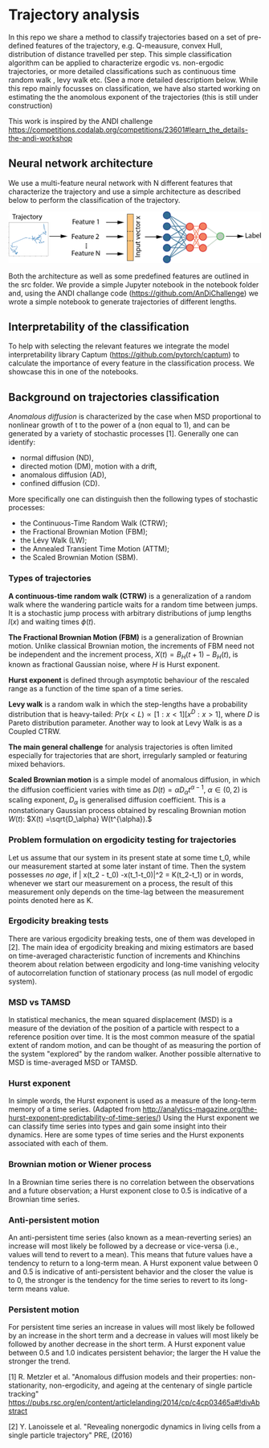 # Trajectory analysis
In this repo we share a method to classify trajectories based on a set of pre-defined features of the trajectory, e.g. Q-meausure, convex Hull, distribution of distance travelled per step. This simple classification algorithm can be applied to characterize ergodic vs. non-ergodic trajectories, or more detailed classifications such as continuous time random walk , levy walk etc. (See a more detailed descriptiom below. While this repo mainly focusses on classification, we have also started working on estimating the the anomolous exponent of the trajectories (this is still under construction) 

This work is inspired by the ANDI challenge 
https://competitions.codalab.org/competitions/23601#learn_the_details-the-andi-workshop

## Neural network architecture 

We use a multi-feature neural network with N different features that characterize the trajectory and use a simple architecture as described below to perform the classification of the trajectory.  

![multi_task_network](multi_task_network.png)

Both the architecture as well as some predefined features are outlined in the src folder. We provide a simple Jupyter notebook in the notebook folder and, using the ANDI challange code (https://github.com/AnDiChallenge) we wrote a simple notebook to generate trajectories of different lengths. 

## Interpretability of the classification

To help with selecting the relevant features we integrate the model interpretability library Captum (https://github.com/pytorch/captum) to calculate the importance of every feature in the classification process. We showcase this in one of the notebooks. 

## Background on trajectories classification 

*Anomalous diffusion* is characterized by the case when MSD proportional to nonlinear growth of t to the power of a (non equal to 1),
and can be generated by a variety of stochastic processes [1]. 
Generally one can identify: 
- normal diffusion (ND), 
- directed motion (DM), motion with a drift, 
- anomalous diffusion (AD),
- confined diffusion (CD).

More specifically one can distinguish then the following types of stochastic processes:
-   the Continuous-Time Random Walk (CTRW);
-   the Fractional Brownian Motion (FBM);
-   the Lévy Walk (LW);
-   the Annealed Transient Time Motion (ATTM);
-   the Scaled Brownian Motion (SBM).

### Types of trajectories 

**A continuous-time random walk (CTRW)** is a generalization of a random walk where the wandering particle waits for a random time between jumps. It is a stochastic jump process with arbitrary distributions of jump lengths $l(x)$ and waiting times $\phi(t)$.

**The Fractional Brownian Motion (FBM)**
  is a generalization of Brownian motion. Unlike classical Brownian motion, the increments of FBM need not be independent and the increment process, $X(t) = B_H(t+1) − B_H(t)$, is known as fractional Gaussian noise, where $H$ is Hurst exponent.
  
  **Hurst exponent** is defined through asymptotic behaviour of the rescaled range as a function of the time span of a time series.
  
  **Levy walk** is a random walk in which the step-lengths have a probability distribution that is heavy-tailed: $Pr(x<L)\propto [1:x<1] [x^{D}:x>1]$, where $D$ is Pareto distribution parameter.   Another way to look at  Levy Walk is as a Coupled CTRW. 

**The main general challenge** for analysis trajectories is often limited especially for trajectories that are short, irregularly sampled or featuring mixed behaviors.

**Scaled Brownian motion** is a simple model of anomalous diffusion, in which the diffusion coefficient varies with time as $D(t) = \alpha D_\alpha t^{\alpha-1}$, $\alpha\in(0,2)$ is scaling exponent, $D_\alpha$ is generalised diffusion coefficient. This is a nonstationary Gaussian process obtained by rescaling Brownian motion $W(t)$: $X(t) =\sqrt{D_\alpha} W(t^{\alpha}).$

### Problem formulation on ergodicity testing for trajectories  

Let us assume that our system in its present state at some time t_0, while our measurement started at some later instant of time. Then the system possesses *no age*, if 
| x(t_2 - t_0) -x(t_1-t_0)|^2 = K(t_2-t_1)
or in words, whenever we start our measurement on a process, the result of this measurement only depends on the time-lag between the measurement points denoted here as K. 

### Ergodicity breaking tests

There are various ergodicity breaking tests, one of them was developed in [2]. 
The main idea of ergodicity breaking and mixing estimators are based on time-averaged characteristic function of increments and Khinchins theorem about relation between ergodicity and long-time vanishing velocity of autocorrelation function of stationary process (as null model of ergodic system).

### MSD vs TAMSD

In statistical mechanics, the mean squared displacement (MSD) is a measure of the deviation of the position of a particle with respect to a reference position over time. It is the most common measure of the spatial extent of random motion, and can be thought of as measuring the portion of the system "explored" by the random walker.  Another possible alternative to MSD is time-averaged MSD or TAMSD.

### Hurst exponent 

In simple words, the Hurst exponent is used as a measure of the long-term memory of a time series. (Adapted from http://analytics-magazine.org/the-hurst-exponent-predictability-of-time-series/) Using the Hurst exponent we can classify time series into types and gain some insight into their dynamics. Here are some types of time series and the Hurst exponents associated with each of them.

### Brownian motion or Wiener process 

In a Brownian time series there is no correlation between the observations and a future observation; a Hurst exponent close to 0.5 is indicative of a Brownian time series. 

### Anti-persistent motion

 An anti-persistent time series (also known as a mean-reverting series) an increase will most likely be followed by a decrease or vice-versa (i.e., values will tend to revert to a mean). This means that future values have a tendency to return to a long-term mean. A Hurst exponent value between 0 and 0.5 is indicative of anti-persistent behavior and the closer the value is to 0, the stronger is the tendency for the time series to revert to its long-term means value.

### Persistent motion

For persistent time series an increase in values will most likely be followed by an increase in the short term and a decrease in values will most likely be followed by another decrease in the short term. A Hurst exponent value between 0.5 and 1.0 indicates persistent behavior; the larger the H value the stronger the trend.

[1] R. Metzler et al. "Anomalous diffusion models and their properties: non-stationarity, non-ergodicity, and ageing at the centenary of single particle tracking"  https://pubs.rsc.org/en/content/articlelanding/2014/cp/c4cp03465a#!divAbstract

[2]  Y. Lanoissele et al. "Revealing nonergodic dynamics in living cells from a single particle trajectory" PRE, (2016) 
